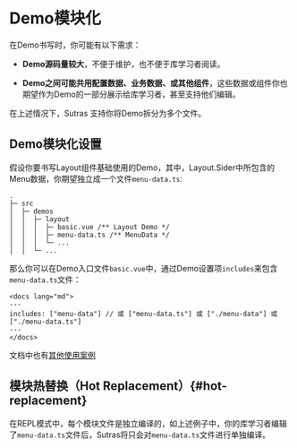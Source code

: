 # Demo模块化

在Demo书写时，你可能有以下需求：

- **Demo源码量较大**，不便于维护，也不便于库学习者阅读。

- **Demo之间可能共用配置数据、业务数据、或其他组件**，这些数据或组件你也期望作为Demo的一部分展示给库学习者，甚至支持他们编辑。

在上述情况下，Sutras 支持你将Demo拆分为多个文件。

## Demo模块化设置

假设你要书写Layout组件基础使用的Demo，其中，Layout.Sider中所包含的Menu数据，你期望独立成一个文件`menu-data.ts`:

```text
.
├─ src
│  ├─ demos
│  │  ├─ layout
│  │  │  ├─ basic.vue /** Layout Demo */
│  │  │  ├─ menu-data.ts /** MenuData */
│  │  │  └─ ...
│  │  └─ ...
```

那么你可以在Demo入口文件`basic.vue`中，通过Demo设置项`includes`来包含`menu-data.ts`文件：

```vue{3-4}
<docs lang="md">
---
includes: ["menu-data"] // 或 ["menu-data.ts"] 或 ["./menu-data"] 或 ["./menu-data.ts"]
---
</docs>
```

<demo path="./layout-demo/basic"/>

文档中也有[其他使用案例](../preview/view#ts-entry)

## 模块热替换（Hot Replacement）{#hot-replacement}

在REPL模式中，每个模块文件是独立编译的，如上述例子中，你的库学习者编辑了`menu-data.ts`文件后，Sutras将只会对`menu-data.ts`文件进行单独编译。
